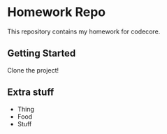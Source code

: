 #  Homework Repo

This repository contains my homework for codecore.

## Getting Started

Clone the project!


## Extra stuff

- Thing
- Food
- Stuff
